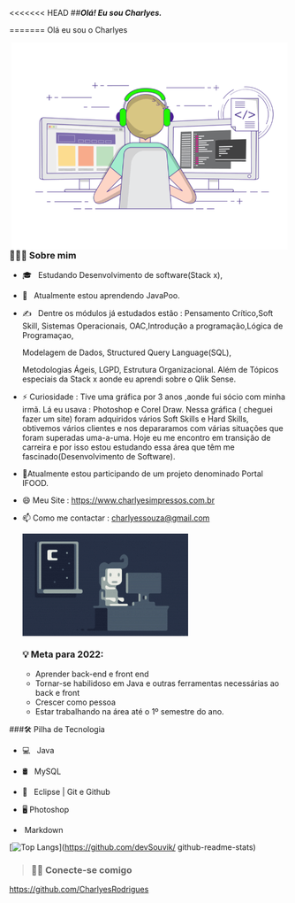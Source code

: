 <<<<<<< HEAD
##**_Olá! Eu sou Charlyes._**

=======
Olá eu sou o Charlyes


<img align="right" alt="GIF" src="https://raw.githubusercontent.com/devSouvik/devSouvik/master/gif3.gif" width="500"/>

###  👨🏻‍💻 Sobre mim 
- 🎓   Estudando Desenvolvimento de software(Stack x),


- 🔭   Atualmente estou aprendendo JavaPoo.

- ✍️   Dentre os módulos já estudados estão : Pensamento Crítico,Soft Skill, Sistemas Operacionais, OAC,Introdução a programação,Lógica de Programaçao,

  Modelagem de Dados, Structured Query Language(SQL),

  Metodologias Ágeis, LGPD, Estrutura Organizacional. Além de Tópicos especiais da Stack x aonde eu aprendi sobre o Qlik Sense. 

- ⚡ Curiosidade : Tive uma gráfica por 3 anos ,aonde fui sócio com minha irmã. Lá eu usava : Photoshop e Corel Draw. Nessa gráfica ( cheguei fazer um site) foram adquiridos vários Soft Skills e Hard  Skills, obtivemos vários clientes e nos depararamos com várias situações que foram superadas uma-a-uma. Hoje eu me encontro em transição de carreira e por isso estou estudando essa área que têm me fascinado(Desenvolvimento de Software). 

- 💼Atualmente estou participando de um projeto denominado Portal IFOOD.

- 😄 Meu Site : https://www.charlyesimpressos.com.br

- 📫 Como me contactar : charlyessouza@gmail.com

  <img alt="Night Coding" src="https://raw.githubusercontent.com/AVS1508/AVS1508/master/assets/Night-Coding.gif" align="center"/>

  ### 💡 Meta para 2022:

  - Aprender back-end e front end
  - Tornar-se habilidoso em Java e outras ferramentas necessárias ao back e front
  - Crescer como pessoa
  - Estar trabalhando na área até o 1º semestre do ano.

###🛠 Pilha de Tecnologia

- 💻   Java 

- 🛢   MySQL 

- 🔧   Eclipse | Git e Github

- 🖥  Photoshop 

- ​     Markdown




[![ Top Langs ](https://github-readme-stats.vercel.app/api/top-langs/?username=devSouvik&layout=compact&text_color=daf7dc&bg_color=151515)](https://github.com/devSouvik/ github-readme-stats)

> ### 🤝🏻 Conecte-se comigo 

 https://github.com/CharlyesRodrigues
